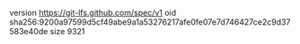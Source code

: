 version https://git-lfs.github.com/spec/v1
oid sha256:9200a97599d5cf49abe9a1a53276217afe0fe07e7d746427ce2c9d37583e40de
size 9321
